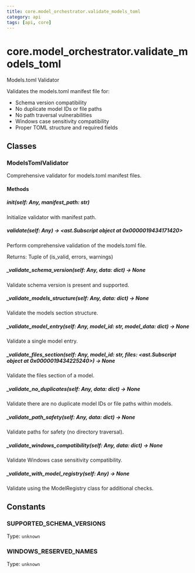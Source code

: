 ```yaml
---
title: core.model_orchestrator.validate_models_toml
category: api
tags: [api, core]
---
```


# core.model_orchestrator.validate_models_toml

Models.toml Validator

Validates the models.toml manifest file for:
- Schema version compatibility
- No duplicate model IDs or file paths
- No path traversal vulnerabilities
- Windows case sensitivity compatibility
- Proper TOML structure and required fields

## Classes

### ModelsTomlValidator

Comprehensive validator for models.toml manifest files.

#### Methods

##### __init__(self: Any, manifest_path: str)

Initialize validator with manifest path.

##### validate(self: Any) -> <ast.Subscript object at 0x0000019434171420>

Perform comprehensive validation of the models.toml file.

Returns:
    Tuple of (is_valid, errors, warnings)

##### _validate_schema_version(self: Any, data: dict) -> None

Validate schema version is present and supported.

##### _validate_models_structure(self: Any, data: dict) -> None

Validate the models section structure.

##### _validate_model_entry(self: Any, model_id: str, model_data: dict) -> None

Validate a single model entry.

##### _validate_files_section(self: Any, model_id: str, files: <ast.Subscript object at 0x0000019434225240>) -> None

Validate the files section of a model.

##### _validate_no_duplicates(self: Any, data: dict) -> None

Validate there are no duplicate model IDs or file paths within models.

##### _validate_path_safety(self: Any, data: dict) -> None

Validate paths for safety (no directory traversal).

##### _validate_windows_compatibility(self: Any, data: dict) -> None

Validate Windows case sensitivity compatibility.

##### _validate_with_model_registry(self: Any) -> None

Validate using the ModelRegistry class for additional checks.

## Constants

### SUPPORTED_SCHEMA_VERSIONS

Type: `unknown`

### WINDOWS_RESERVED_NAMES

Type: `unknown`

